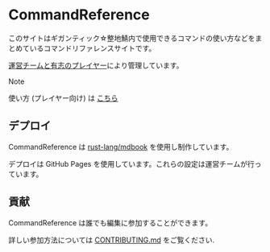 # CommandReference

このサイトはギガンティック☆整地鯖内で使用できるコマンドの使い方などをまとめているコマンドリファレンスサイトです。

[運営チームと有志のプレイヤー](https://github.com/GiganticMinecraft/CommandReference/graphs/contributors)により管理しています。

> [!NOTE]
>
> 使い方 (プレイヤー向け) は [こちら](https://cmd.seichi.click/usage.html)

## デプロイ

CommandReference は [rust-lang/mdbook](https://github.com/rust-lang/mdBook) を使用し制作しています。

デプロイは GitHub Pages を使用しています。これらの設定は運営チームが行っています。

## 貢献

CommandReference は誰でも編集に参加することができます。

詳しい参加方法については [CONTRIBUTING.md](.github/CONTRIBUTING.md) をご覧ください.
